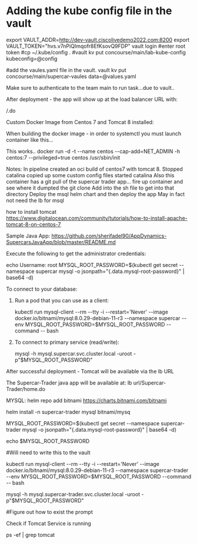 # Adding the kube config file in the vault
export VAULT_ADDR=http://dev-vault.ciscolivedemo2022.com:8200
export VAULT_TOKEN="hvs.v7nPiQImqofr8EfKsovQ9FDP"
vault login
#enter root token
#cp ~/.kube/config .
#vault kv put concourse/main/lab-kube-config kubeconfig=@config

#add the vaules.yaml file in the vault.
vault kv put concourse/main/supercar-vaules data=@values.yaml


Make sure to authenticate to the team main to run task...due to vault..

After deployment - the app will show up at the load balancer URL with:

/.do


Custom Docker Image from Centos 7 and Tomcat 8 installed:

When building the docker image - in order to systemctl you must launch container like this...

This works..
docker run -d -t --name centos --cap-add=NET_ADMIN -h centos:7 --privileged=true centos /usr/sbin/init


Notes:
In pipeline created an oci build of centos7 with tomcat 8.
Stopped catalina copied up some custom config files
started catalina
Also this container has a git pull of the supercar trader app...
fire up container and see where it dumpted the git clone
Add into the sh file to get into that directory
Deploy the msql helm chart and then deploy the app
May in fact not need the lb for msql




how to install tomcat
https://www.digitalocean.com/community/tutorials/how-to-install-apache-tomcat-8-on-centos-7


Sample Java App:
https://github.com/sherifadel90/AppDynamics-SupercarsJavaApp/blob/master/README.md


Execute the following to get the administrator credentials:

echo Username: root
MYSQL_ROOT_PASSWORD=$(kubectl get secret --namespace supercar mysql -o jsonpath="{.data.mysql-root-password}" | base64 -d)

To connect to your database:

1. Run a pod that you can use as a client:

   kubectl run mysql-client --rm --tty -i --restart='Never' --image  docker.io/bitnami/mysql:8.0.29-debian-11-r3 --namespace supercar --env MYSQL_ROOT_PASSWORD=$MYSQL_ROOT_PASSWORD --command -- bash

2. To connect to primary service (read/write):

   mysql -h mysql.supercar.svc.cluster.local -uroot -p"$MYSQL_ROOT_PASSWORD"


After successful deployment - Tomcat will be available via the lb URL

The Supercar-Trader java app will be available at:
lb url/Supercar-Trader/home.do

MYSQL:
helm repo add bitnami https://charts.bitnami.com/bitnami

helm install -n supercar-trader mysql bitnami/mysq

MYSQL_ROOT_PASSWORD=$(kubectl get secret --namespace supercar-trader mysql -o jsonpath="{.data.mysql-root-password}" | base64 -d)

echo $MYSQL_ROOT_PASSWORD

#Will need to write this to the vault


kubectl run mysql-client --rm --tty -i --restart='Never' --image  docker.io/bitnami/mysql:8.0.29-debian-11-r3 --namespace supercar-trader --env MYSQL_ROOT_PASSWORD=$MYSQL_ROOT_PASSWORD --command -- bash

mysql -h mysql.supercar-trader.svc.cluster.local -uroot -p"$MYSQL_ROOT_PASSWORD"

#Figure out how to exist the prompt


Check if Tomcat Service is running

ps -ef | grep tomcat 